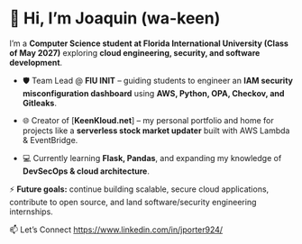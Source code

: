 # 👋 Hi, I’m Joaquin (wa-keen)

I’m a **Computer Science student at Florida International University (Class of May 2027)** exploring **cloud engineering, security, and software development**.

- 🛡️ Team Lead @ **FIU INIT** – guiding students to engineer an **IAM security misconfiguration dashboard** using **AWS, Python, OPA, Checkov, and Gitleaks**.
  
- 🌐 Creator of [**KeenKloud.net**] – my personal portfolio and home for projects like a **serverless stock market updater** built with AWS Lambda & EventBridge.
  
- 💻 Currently learning **Flask, Pandas**, and expanding my knowledge of **DevSecOps & cloud architecture**.

⚡ **Future goals:** continue building scalable, secure cloud applications, contribute to open source, and land software/security engineering internships.

📫 Let’s Connect
https://www.linkedin.com/in/jporter924/

